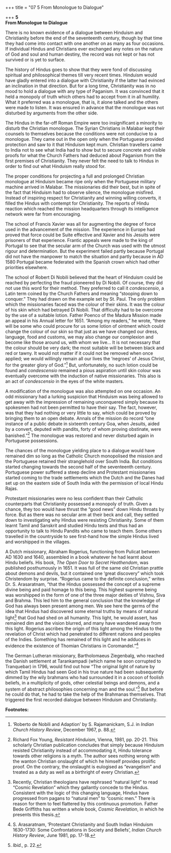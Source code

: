 +++
title = "07 5 From Monologue to Dialogue"

+++
**5**  
**From Monologue to Dialogue**

There is no known evidence of a dialogue between Hinduism and Christianity before the end of the seventeenth century, though by that time they had come into contact with one another on as many as four occasions. If individual Hindus and Christians ever exchanged any notes on the nature of God and soul and human destiny, the record was not kept or has not survived or is yet to surface.

The history of Hindus goes to show that they were fond of discussing spiritual and philosophical themes till very recent times. Hinduism would have gladly entered into a dialogue with Christianity if the latter had evinced an inclination in that direction. But for a long time, Christianity was in no mood to hold a dialogue with any type of Paganism. It was convinced that it held a monopoly of truth which others had to accept from it in all humility. What it preferred was a monologue, that is, it alone talked and the others were made to listen. It was ensured in advance that the monologue was not disturbed by arguments from the other side.

The Hindus in the far-off Roman Empire were too insignificant a minority to disturb the Christian monologue. The Syrian Christians in Malabar kept their counsels to themselves because the conditions were not conducive to a monologue. They came out in the open only when the Portuguese provided protection and saw to it that Hinduism kept mum. Christian travellers came to India not to see what India had to show but to secure concrete and visible proofs for what the Church Fathers had deduced about Paganism from the first premises of Christianity. They never felt the need to talk to Hindus in order to find out what Hinduism really stood for.

The proper conditions for projecting a full and prolonged Christian monologue at Hinduism became ripe only when the Portuguese military machine arrived in Malabar.  The missionaries did their best, but in spite of the fact that Hinduism had to observe silence, the monologue misfired. Instead of inspiring respect for Christianity and winning willing converts, it filled the Hindus with contempt for Christianity. 
The reports of Hindu reaction which reached the mission headquarters through its intelligence network were far from encouraging.

The school of Francis Xavier was all for augmenting the degree of force used in the advancement of the mission.  The experience in Europe had proved that force could be Suite effective and Xavier and his Jesuits were prisoners of that experience.  Frantic appeals were made to the king of Portugal to see that the secular arm of the Church was used with the utmost rigour and determination.  But the experiment failed partly because Portugal did not have the manpower to match the situation and partly because in AD 1580 Portugal became federated with the Spanish crown which had other priorities elsewhere.

The school of Robert Di Nobili believed that the heart of Hinduism could be reached by perfecting the fraud pioneered by Di Nobili.  Of course, they did not use this word for their method.  They preferred to call it
*condescensio*, a Latin term coined by the Church Fathers and meaning
“stooping down to conquer.” They had drawn on the example set by St. Paul.  The only problem which the missionaries faced was the colour of their skins.  It was the colour of his skin which had betrayed Di Nobili.  That difficulty had to be overcome by the use of a suitable lotion.  Father Poenco of the Madura Mission made an appeal in his Annual letter for 1651.  “Among my readers,” he wrote, “there will be some who could procure for us some lotion of ointment which could change the colour of our skin so that just as we have changed our dress, language, food and customs, we may also change our complexion and become like those around us, with whom we live... It is not necessary that the colour should be very dark; the most suitable will be between black and red or tawny.  It would not matter if it could not be removed when once applied; we would willingly remain all our lives the ‘negroes’ of Jesus Christ, for the greater glory of God.”[^1] But, unfortunately, no such lotion could be found and *condescensio* remained a pious aspiration until skin colour was eventually overcome with the induction of native missionaries.  This also is an act of *condescensio* in the eyes of the white masters.

A modification of the monologue was also attempted on one occasion.  An odd missionary had a lurking suspicion that Hinduism was being allowed to get away with the impression of remaining unconquered simply because its spokesmen had not been permitted to have their say.  The fact, however, was that they had nothing or very little to say, which could be proved by bringing them to an open debate.  Annals of the mission do record “one instance of a public debate in sixteenth century Goa, when Jesuits, aided by a convert, deputed with pandits, forty of whom proving obstinate, were banished.”[^2] The monologue was restored and never disturbed again in Portuguese possessions.

The chances of the monologue yielding place to a dialogue would have remained dim so long as the Catholic Church monopolised the mission and the Portuguese retained their stranglehold over South India.  But conditions started changing towards the second half of the seventeenth century.  Portuguese power suffered a steep decline and Protestant missionaries started coming to the trade settlements which the Dutch and the Danes had set up on the eastern side of South India with the permission of local Hindu Rajas.

Protestant missionaries were no less confident than their Catholic counterparts that Christianity possessed a monopoly of truth. Given a chance, they too would have thrust the “good news” down Hindu throats by force.  But as there was no secular arm at their beck and call, they settled down to investigating why Hindus were resisting Christianity. 
Some of them learnt Tamil and Sanskrit and studied Hindu texts and thus had an opportunity to talk to Hindu Pandits who came to teach them. 
Some others travelled in the countryside to see first-hand how the simple Hindus lived and worshipped in the villages.

A Dutch missionary, Abraham Rogerius, functioning from Pulicat between AD 1630 and 1640, assembled in a book whatever he had learnt about Hindu beliefs.  His book, *The Open Door to Secret Heathendom*, was published posthumously in 1651.  It was full of the same old Christian prattle about demons and devils, but it contained one ‘great discovery” which took Christendom by surprise.  “Rogerius came to the definite conclusion,” writes Dr. S. Arasaratnam, “that the Hindus possessed the concept of a supreme divine being and paid homage to this being.  This highest supreme being was worshipped in the form of one of the three major deities of Vishnu, Siva and Brahma.  This led him to the general conclusion that the knowledge of God has always been present among men. 
We see here the germs of the idea that Hindus had discovered some eternal truths by means of natural light[^3] that God had shed on all humanity.  This light, he would assert, has remained dim and the vision blurred, and many have wandered away from this light.  Rogerius ascribes the origin of this light among the Hindus to the revelation of Christ which had penetrated to different nations and peoples of the Indies.  Something has remained of this light and he adduces in evidence the existence of Thomian Christians in Coromandel.”[^4]

The German Lutheran missionary, Bartholomaeus Ziegenbalg, who reached the Danish settlement at Tarankampadi (which name he soon corrupted to Tranquebar) in 1796, would find out how “The original light of nature by which Tamil Hindus had seen God in his true nature had been subsequently dimmed by the wily brahmans who had surrounded it in a cocoon of foolish beliefs, in a multiplicity of gods, other celestial beings and demons, and a system of abstract philosophies concerning man and the soul.”[^5] But before he could do that, he had to take the help of the Brahmanas themselves.  That triggered the first recorded dialogue between Hinduism and Christianity.  
 

**Footnotes:**

[^1]: ‘Roberto de Nobili and Adaption’ by S. Rajamanickam, S.J. in
*Indian Church History Review*, December 1967, p. 88.

[^2]: Richard Fox Young, *Resistant Hinduism*, Vienna, 1981, pp. 20-21. This scholarly Christian publication concludes that simply because Hinduism resisted Christianity instead of accommodating it, Hindu tolerance towards other religions is a myth.  The author sees nothing wrong with the wanton Christian onslaught of which he himself provides prolific proof. On the contrary, the onslaught is eulogised as “evangelism” and treated as a duty as well as a birthright of every Christian.

[^3]: Recently, Christian theologians have rephrased “natural light” to read “Cosmic Revelation” which they gallantly concede to the Hindus. 
Consistent with the logic of this changing language, Hindus have progressed from pagans to “natural men” to “cosmic men.” There is reason for them to feel flattered by this continuous promotion.  Father Bede Griffiths has written a whole book, *Cosmic Revelation*, in which he presents this thesis.

[^4]: S. Arasaratnam, ‘Protestant Christianity and South Indian Hinduism 1630-1730: Some Confrontations in Society and Beliefs’, *Indian Church History Review*, June 1981, pp. 17-18.

[^5]: *Ibid.,* p. 22.
